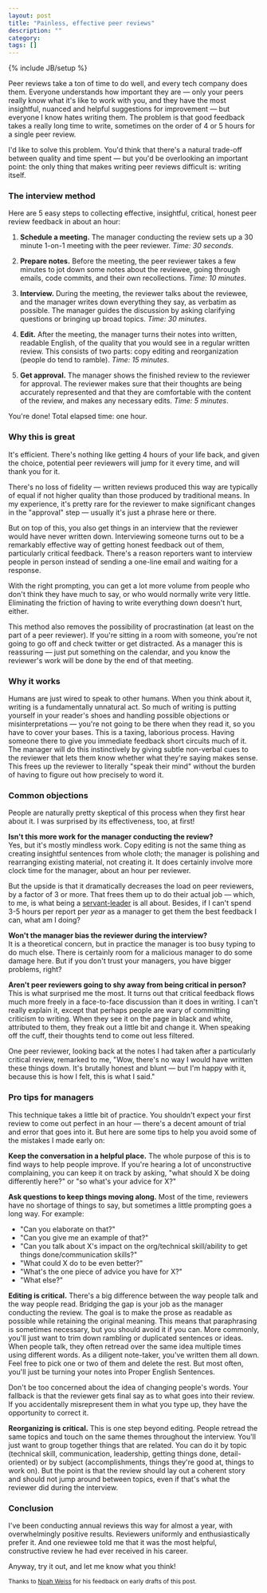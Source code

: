 ```yaml
---
layout: post
title: "Painless, effective peer reviews"
description: ""
category: 
tags: []
---
```

{% include JB/setup %}

Peer reviews take a ton of time to do well, and every tech company does them. Everyone understands how important they are
— only your peers really know what it's like to work with you, and they have the most insightful, nuanced and helpful
suggestions for improvement — but everyone I know hates writing them. The problem is that good feedback takes a really
long time to write, sometimes on the order of 4 or 5 hours for a single peer review.

I'd like to solve this problem. You'd think that there's a natural trade-off between quality and time spent — but you'd
be overlooking an important point: the only thing that makes writing peer reviews difficult is: writing itself.

### The interview method

Here are 5 easy steps to collecting effective, insightful, critical, honest peer review feedback in about an hour:

1. **Schedule a meeting.** The manager conducting the review sets up a 30 minute 1-on-1 meeting with the peer reviewer.
_Time: 30 seconds_.

2. **Prepare notes.** Before the meeting, the peer reviewer takes a few minutes to jot down some notes about the
reviewee, going through emails, code commits, and their own recollections. _Time: 10 minutes_.

3. **Interview.** During the meeting, the reviewer talks about the reviewee, and the manager writes down everything they
say, as verbatim as possible. The manager guides the discussion by asking clarifying questions or bringing up broad
topics. _Time: 30 minutes_.

4. **Edit.** After the meeting, the manager turns their notes into written, readable English, of the quality that you
would see in a regular written review. This consists of two parts: copy editing and reorganization (people do tend to
ramble). _Time: 15 minutes_.

5. **Get approval.** The manager shows the finished review to the reviewer for approval. The reviewer makes sure that
their thoughts are being accurately represented and that they are comfortable with the content of the review, and
makes any necessary edits. _Time: 5 minutes_.

You're done! Total elapsed time: one hour.

### Why this is great

It's efficient. There's nothing like getting 4 hours of your life back, and given the choice, potential peer
reviewers will jump for it every time, and will thank you for it.

There's no loss of fidelity — written reviews produced this way are typically of equal if not higher quality than those
produced by traditional means. In my experience, it's pretty rare for the reviewer to make significant changes in the
"approval" step — usually it's just a phrase here or there.

But on top of this, you also get things in an interview that the reviewer would have never written down. 
Interviewing someone turns out to be a remarkably effective way of getting honest feedback out of them, particularly critical
feedback. There's a reason reporters want to interview people in person instead of sending a one-line email and waiting
for a response.

With the right prompting, you can get a lot more volume from people who don't think they have much to say, or who would
normally write very little. Eliminating the friction of having to write everything down doesn't hurt, either.

This method also removes the possibility of procrastination (at least on the part of a peer reviewer). If you're sitting
in a room with someone, you're not going to go off and check twitter or get distracted. As a manager this is reassuring
— just put something on the calendar, and you know the reviewer's work will be done by the end of that meeting.

### Why it works

Humans are just wired to speak to other humans. When you think about it, writing is a fundamentally unnatural act.
So much of writing is putting yourself in your reader's shoes and handling possible objections or misinterpretations —
you're not going to be there when they read it, so you have to cover your bases. This is a taxing, laborious process.
Having someone there to give you immediate feedback short circuits much of it. The manager will do this instinctively by
giving subtle non-verbal cues to the reviewer that lets them know whether what they're saying makes sense. This frees
up the reviewer to literally "speak their mind" without the burden of having to figure out how precisely to word it.

### Common objections

People are naturally pretty skeptical of this process when they first hear about it. I was surprised by its
effectiveness, too, at first!

**Isn't this more work for the manager conducting the review?**<br/> Yes, but it's mostly mindless work. Copy editing is
not the same thing as creating insightful sentences from whole cloth; the manager is polishing and rearranging existing
material, not creating it. It does certainly involve more clock time for the manager, about an hour per reviewer.

But the upside is that it dramatically decreases the load on peer reviewers, by a factor of 3 or more. That frees them
up to do their actual job — which, to me, is what being a [servant-leader](http://en.wikipedia.org/wiki/Servant_leadership)
is all about. Besides, if I can't spend 3-5 hours per report per *year* as a manager to get them the best feedback I can,
what am I doing?

**Won't the manager bias the reviewer during the interview?**<br/>
It is a theoretical concern, but in practice the manager is too busy typing to do much else. There is certainly room for
a malicious manager to do some damage here. But if you don't trust your managers, you have bigger problems, right?

**Aren't peer reviewers going to shy away from being critical in person?**<br/>
This is what surprised me the most. It turns out that critical feedback flows much more freely in a
face-to-face discussion than it does in writing. I can't really explain it, except that perhaps people are wary of
committing criticism to writing. When they see it on the page in black and white, attributed to them, they freak out a
little bit and change it. When speaking off the cuff, their thoughts tend to come out less filtered.

One peer reviewer, looking back at the notes I had taken after a particularly critical review, remarked to me, "Wow,
there's no way I would have written these things down. It's brutally honest and blunt — but I'm happy with it, because
this is how I felt, this is what I said."

### Pro tips for managers

This technique takes a little bit of practice. You shouldn't expect your first review to come out perfect in an hour —
there's a decent amount of trial and error that goes into it. But here are some tips to help you avoid some of the
mistakes I made early on:

**Keep the conversation in a helpful place.** The whole purpose of this is to find ways to help people improve. If
you're hearing a lot of unconstructive complaining, you can keep it on track by asking, "what should X be doing
differently here?" or "so what's your advice for X?"

**Ask questions to keep things moving along.** Most of the time, reviewers have no shortage of things to say, but sometimes
a little prompting goes a long way. For example:

- "Can you elaborate on that?"
- "Can you give me an example of that?"
- "Can you talk about X's impact on the org/technical skill/ability to get things done/communication skills?"
- "What could X do to be even better?"
- "What's the one piece of advice you have for X?"
- "What else?"

**Editing is critical.** There's a big difference between the way people talk and the way people read. Bridging the gap
is your job as the manager conducting the review. The goal is to make the prose as readable as possible while retaining
the original meaning. This means that paraphrasing is sometimes necessary, but you should avoid it if you can. More
commonly, you'll just want to trim down rambling or duplicated sentences or ideas. When people talk, they often retread
over the same idea multiple times using different words. As a diligent note-taker, you've written them all down. Feel
free to pick one or two of them and delete the rest. But most often, you'll just be turning your notes into Proper
English Sentences.

Don't be too concerned about the idea of changing people's words. Your fallback is that the reviewer gets final say as
to what goes into their review. If you accidentally misrepresent them in what you type up, they have the opportunity to
correct it.

**Reorganizing is critical.** This is one step beyond editing. People retread the same topics and touch on the same
themes throughout the interview. You'll just want to group together things that are related. You can do it by topic
(technical skill, communication, leadership, getting things done, detail-oriented) or by subject (accomplishments,
things they're good at, things to work on). But the point is that the review should lay out a coherent story and should
not jump around between topics, even if that's what the reviewer did during the interview.
### Conclusion

I've been conducting annual reviews this way for almost a year, with overwhelmingly positive results. Reviewers
uniformly and enthusiastically prefer it. And one reviewee told me that it was the most helpful, constructive review he
had ever received in his career.

Anyway, try it out, and let me know what you think!

<span style="font-size: 9pt">
  Thanks to <a href="https://twitter.com/noah_weiss">Noah Weiss</a> for his feedback on early drafts of this post.
</span>

